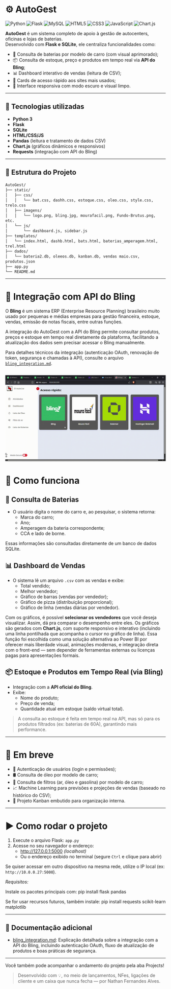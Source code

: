 # ⚙️ AutoGest
![Python](https://img.shields.io/badge/Python-3776AB?style=flat&logo=python&logoColor=white)
![Flask](https://img.shields.io/badge/Flask-000000?style=flat&logo=flask&logoColor=white)
![MySQL](https://img.shields.io/badge/MySQL-4479A1?style=flat&logo=mysql&logoColor=white)
![HTML5](https://img.shields.io/badge/HTML5-E34F26?style=flat&logo=html5&logoColor=white)
![CSS3](https://img.shields.io/badge/CSS3-1572B6?style=flat&logo=css3&logoColor=white)
![JavaScript](https://img.shields.io/badge/JavaScript-F7DF1E?style=flat&logo=javascript&logoColor=black)
![Chart.js](https://img.shields.io/badge/Chart.js-FF6384?style=flat&logo=chartdotjs&logoColor=white)

**AutoGest** é um sistema completo de apoio à gestão de autocenters, oficinas e lojas de baterias.  
Desenvolvido com **Flask e SQLite**, ele centraliza funcionalidades como:

- 🔋 Consulta de baterias por modelo de carro (com visual aprimorado);
- 📦 Consulta de estoque, preço e produtos em tempo real via **API do Bling**;
- 📊 Dashboard interativo de vendas (leitura de CSV);
- 🧱 Cards de acesso rápido aos sites mais usados;
- 🌙 Interface responsiva com modo escuro e visual limpo.

---

## 🔧 Tecnologias utilizadas

- **Python 3**
- **Flask**
- **SQLite**
- **HTML/CSS/JS**
- **Pandas** (leitura e tratamento de dados CSV)
- **Chart.js** (gráficos dinâmicos e responsivos)
- **Requests** (integração com API do Bling)

---

## 📁 Estrutura do Projeto

```plaintext
AutoGest/
├── static/
│   ├── css/
│   │   └── bat.css, dashh.css, estoque.css, oleo.css, style.css, trelo.css
│   ├── imagens/
│   │   └── logo.png, bling.jpg, mourafacil.png, Fundo-Brutus.png, etc.
│   └── js/
│       └── dashboard.js, sidebar.js
├── templates/
│   └── index.html, dashb.html, bats.html, baterias_amperagem.html, trel.html
├── dados/
│   └── bateria2.db, oleeos.db, kanban.db, vendas maio.csv, produtos.json
├── app.py
└── README.md
```

---
# 🔗 Integração com API do Bling

O **Bling** é um sistema ERP (Enterprise Resource Planning) brasileiro muito usado por pequenas e médias empresas para gestão financeira, estoque, vendas, emissão de notas fiscais, entre outras funções.

A integração do AutoGest com a API do Bling permite consultar produtos, preços e estoque em tempo real diretamente da plataforma, facilitando a atualização dos dados sem precisar acessar o Bling manualmente.

Para detalhes técnicos da integração (autenticação OAuth, renovação de token, segurança e chamadas à API), consulte o arquivo [`bling_integration.md`](./bling_integration.md).

![Demonstração da integração com o Bling](static/imagens/01-AutoCar-Brave-2025-06-30-17-44-15.gif)
---
# 🧠 Como funciona
## 🔋 Consulta de Baterias

- O usuário digita o nome do carro e, ao pesquisar, o sistema retorna:
  - Marca do carro;
  - Ano;
  - Amperagem da bateria correspondente;
  - CCA e lado de borne.

Essas informações são consultadas diretamente de um banco de dados SQLite.

## 📊 Dashboard de Vendas

- O sistema lê um arquivo `.csv` com as vendas e exibe:
  - Total vendido;
  - Melhor vendedor;
  - Gráfico de barras (vendas por vendedor);
  - Gráfico de pizza (distribuição proporcional);
  - Gráfico de linha (vendas diárias por vendedor).

Com os gráficos, é possível **selecionar os vendedores** que você deseja visualizar. Assim, dá pra comparar o desempenho entre eles.
Os gráficos são gerados com **Chart.js**, com suporte responsivo e interativo (incluindo uma linha pontilhada que acompanha o cursor no gráfico de linha).
Essa função foi escolhida como uma solução alternativa ao Power BI por oferecer mais liberdade visual, animações modernas, e integração direta com o front-end — sem depender de ferramentas externas ou licenças pagas para apresentações formais.

## 📦 Estoque e Produtos em Tempo Real (via Bling)

- Integração com a **API oficial do Bling**.
- Exibe:
  - Nome do produto;
  - Preço de venda;
  - Quantidade atual em estoque (saldo virtual total).

> A consulta ao estoque é feita em tempo real na API, mas só para os produtos filtrados (ex: baterias de 60A), garantindo mais performance.

---
# **🚀 Em breve**

- 🔐 Autenticação de usuários (login e permissões);
- 🛢 Consulta de óleo por modelo de carro;
- 🧰 Consulta de filtros (ar, óleo e gasolina) por modelo de carro;
- 📈 Machine Learning para previsões e projeções de vendas (baseado no histórico do CSV);
- 📌 Projeto Kanban embutido para organização interna.

---
# ▶️ Como rodar o projeto

1. Execute o arquivo Flask: `app.py`
2. Acesse no seu navegador o endereço:
   - http://127.0.0.1:5000 *(localhost)*
   - Ou o endereço exibido no terminal (segure `Ctrl` e clique para abrir)

Se quiser acessar em outro dispositivo na mesma rede, utilize o IP local (ex: `http://10.0.0.27:5000`).

*Requisitos:*

Instale os pacotes principais com:
pip install flask pandas

Se for usar recursos futuros, também instale:
pip install requests scikit-learn matplotlib

---
## 📄 Documentação adicional

- [bling_integration.md](./bling_integration.md): Explicação detalhada sobre a integração com a API do Bling, incluindo autenticação OAuth, fluxo de atualização de produtos e boas práticas de segurança.
---
Você também pode acompanhar o andamento do projeto pela aba Projects!

> Desenvolvido com 💡, no meio de lançamentos, NFes, ligações de cliente e um caixa que nunca fecha — por Nathan Fernandes Alves.
